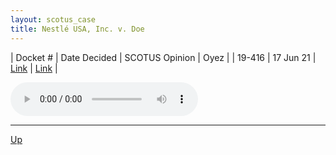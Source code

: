 ```yaml
---
layout: scotus_case
title: Nestlé USA, Inc. v. Doe
---
```


| Docket # | Date Decided | SCOTUS Opinion | Oyez |
| 19-416 | 17 Jun 21 | [Link](https://www.supremecourt.gov/opinions/20pdf/593us2r48_p8k0.pdf) | [Link](https://www.oyez.org/cases/2020/19-416) |

<audio controls>
   <source src='./resources/19-416.mp3' type='audio/mpeg'>
</audio>

<object data='./resources/19-416.pdf' type='application/pdf'></object>

---

[Up](./README.md)